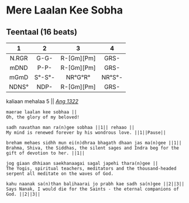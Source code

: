 # Mere Laalan Kee Sobha

## Teentaal (16 beats)

1 | 2 | 3 | 4
:-: | :-: | :-: | :-:
N.RGR | G-G- | R-[Gm][Pm] | GRS-
mDND | P-P- | R-[Gm][Pm] | GRS-
mGmD | S°-S°-| NR°G°R° | NR°S°-
NDNS° | NDP- |  R-[Gm][Pm] | GRS-

kaliaan mehalaa 5 || *[Ang 1322](http://igurbani.com/?shabadid=4817&id=56331)*

```
maerae laalan kee sobhaa ||
Oh, the glory of my beloved!

sadh navathan man ra(n)gee sobhaa ||1|| rehaao ||
My mind is renewed forever by his wondrous love. ||1||Pause||

breham mehaes sidhh mun ei(n)dhraa bhagath dhaan jas ma(n)gee ||1||
Brahma, Shiva, the Siddhas, the silent sages and Indra beg for the gift of devotion to her. ||1||

jog giaan dhhiaan saekhanaagai sagal japehi thara(n)gee ||
The Yogis, spiritual teachers, meditators and the thousand-headed serpent all meditate on the waves of God.

kahu naanak sa(n)than balihaarai jo prabh kae sadh sa(n)gee ||2||3||
Says Nanak, I would die for the Saints - the eternal companions of God. ||2||3||
```
